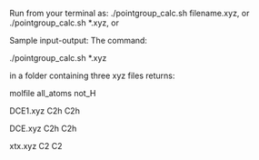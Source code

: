 Run from your terminal as:
./pointgroup_calc.sh filename.xyz, or
./pointgroup_calc.sh *.xyz, or

Sample input-output: The command:

./pointgroup_calc.sh *.xyz

in a folder containing three xyz files returns:

molfile all_atoms not_H

DCE1.xyz C2h C2h

DCE.xyz C2h C2h

xtx.xyz C2 C2

